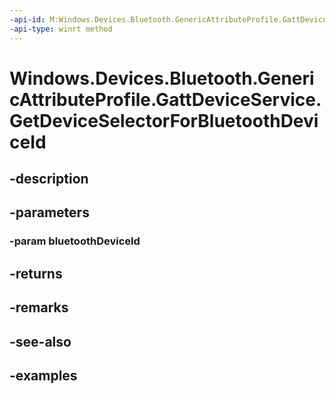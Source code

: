 ```yaml
---
-api-id: M:Windows.Devices.Bluetooth.GenericAttributeProfile.GattDeviceService.GetDeviceSelectorForBluetoothDeviceId(Windows.Devices.Bluetooth.BluetoothDeviceId)
-api-type: winrt method
---
```


<!-- Method syntax.
public string GattDeviceService.GetDeviceSelectorForBluetoothDeviceId(BluetoothDeviceId bluetoothDeviceId)
-->

# Windows.Devices.Bluetooth.GenericAttributeProfile.GattDeviceService.GetDeviceSelectorForBluetoothDeviceId

## -description

## -parameters

### -param bluetoothDeviceId

## -returns

## -remarks

## -see-also

## -examples

